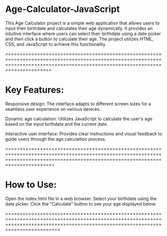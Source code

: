 # Age-Calculator-JavaScript
This Age Calculator project is a simple web application that allows users to input their birthdate and calculates their age dynamically. 
It provides an intuitive interface where users can select their birthdate using a date picker and then click a button to calculate their age. The project utilizes HTML, CSS, and JavaScript to achieve this functionality.

==================================================================================================================================================================================

# Key Features:

Responsive design: The interface adapts to different screen sizes for a seamless user experience on various devices.

Dynamic age calculation: Utilizes JavaScript to calculate the user's age based on the input birthdate and the current date.

Interactive user interface: Provides clear instructions and visual feedback to guide users through the age calculation process.

===================================================================================================================================================================================

# How to Use:

Open the index.html file in a web browser.
Select your birthdate using the date picker.
Click the "Calculate" button to see your age displayed below.

=====================================================================================================================================================================================
